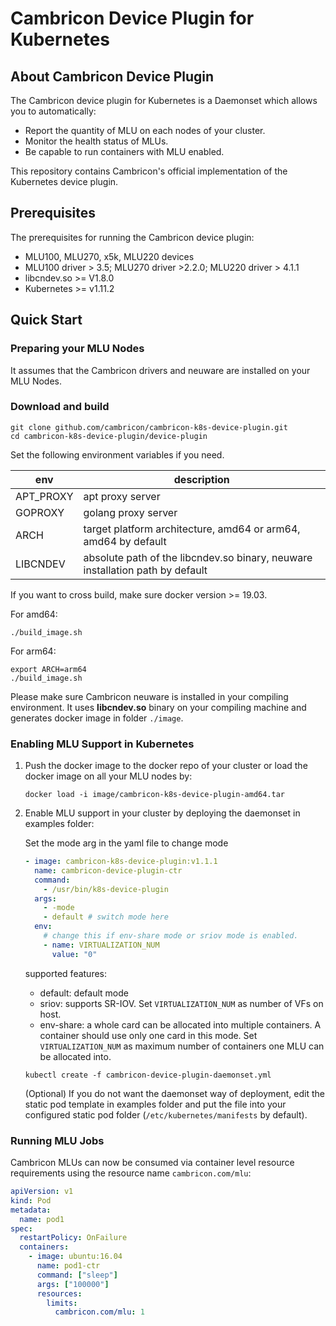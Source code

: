 # Cambricon Device Plugin for Kubernetes

## About Cambricon Device Plugin

The Cambricon device plugin for Kubernetes is a Daemonset which allows you to automatically:

- Report the quantity of MLU on each nodes of your cluster.
- Monitor the health status of MLUs.
- Be capable to run containers with MLU enabled.

This repository contains Cambricon's official implementation of the Kubernetes device plugin.

## Prerequisites

The prerequisites for running the Cambricon device plugin:

- MLU100, MLU270, x5k, MLU220 devices
- MLU100 driver > 3.5; MLU270 driver >2.2.0; MLU220 driver > 4.1.1
- libcndev.so >= V1.8.0
- Kubernetes >= v1.11.2

## Quick Start

### Preparing your MLU Nodes

It assumes that the Cambricon drivers and neuware are installed on your MLU Nodes.

### Download and build

```shell
git clone github.com/cambricon/cambricon-k8s-device-plugin.git
cd cambricon-k8s-device-plugin/device-plugin
```

Set the following environment variables if you need.

| env       | description                                                                   |
| --------- | ----------------------------------------------------------------------------- |
| APT_PROXY | apt proxy server                                                              |
| GOPROXY   | golang proxy server                                                           |
| ARCH      | target platform architecture, amd64 or arm64, amd64 by default                |
| LIBCNDEV  | absolute path of the libcndev.so binary, neuware installation path by default |

If you want to cross build, make sure docker version >= 19.03.

For amd64:

```shell
./build_image.sh
```

For arm64:

```shell
export ARCH=arm64
./build_image.sh
```

Please make sure Cambricon neuware is installed in your compiling environment.
It uses **libcndev.so** binary on your compiling machine and generates docker image in folder `./image`.

### Enabling MLU Support in Kubernetes

1. Push the docker image to the docker repo of your cluster or load the docker image on all your MLU nodes by:

   ```shell
   docker load -i image/cambricon-k8s-device-plugin-amd64.tar
   ```

2. Enable MLU support in your cluster by deploying the daemonset in examples folder:

   Set the mode arg in the yaml file to change mode

   ```yaml
   - image: cambricon-k8s-device-plugin:v1.1.1
     name: cambricon-device-plugin-ctr
     command:
       - /usr/bin/k8s-device-plugin
     args:
       - -mode
       - default # switch mode here
     env:
       # change this if env-share mode or sriov mode is enabled.
       - name: VIRTUALIZATION_NUM
         value: "0"
   ```

   supported features:

   - default: default mode
   - sriov: supports SR-IOV. Set `VIRTUALIZATION_NUM` as number of VFs on host.
   - env-share: a whole card can be allocated into multiple containers. A container should use only one card in this mode.
     Set `VIRTUALIZATION_NUM` as maximum number of containers one MLU can be allocated into.

   ```shell
   kubectl create -f cambricon-device-plugin-daemonset.yml
   ```

   (Optional) If you do not want the daemonset way of deployment, edit the static pod template in examples folder and
   put the file into your configured static pod folder (`/etc/kubernetes/manifests` by default).

### Running MLU Jobs

Cambricon MLUs can now be consumed via container level resource requirements using the resource name `cambricon.com/mlu`:

```yaml
apiVersion: v1
kind: Pod
metadata:
  name: pod1
spec:
  restartPolicy: OnFailure
  containers:
    - image: ubuntu:16.04
      name: pod1-ctr
      command: ["sleep"]
      args: ["100000"]
      resources:
        limits:
          cambricon.com/mlu: 1
```
